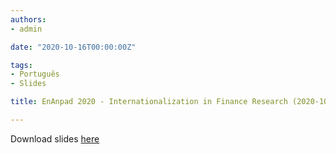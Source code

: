 ```yaml
---
authors:
- admin

date: "2020-10-16T00:00:00Z"

tags: 
- Português
- Slides

title: EnAnpad 2020 - Internationalization in Finance Research (2020-10-16)

---
```


Download slides [here](https://zenodo.org/record/4096078)

